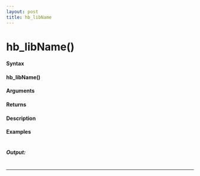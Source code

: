 ```yaml
---
layout: post
title: hb_libName
---
```


# hb_libName()


#### Syntax

#### hb_libName()

#### Arguments

#### Returns

#### Description

#### Examples

```

```

##### Output:

```

```

---